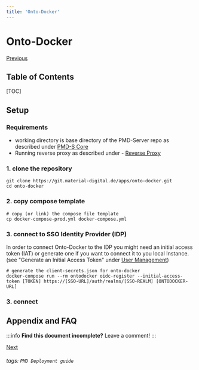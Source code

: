 ```yaml
---
title: 'Onto-Docker'
---
```


Onto-Docker
===

[<i class="fa fa-arrow-circle-left"></i> Previous](https://hackmd.io/@materialdigital/rJKjpvmc_)



## Table of Contents

[TOC]

## Setup
### Requirements
* working directory is base directory of the PMD-Server repo as described under [PMD-S Core](https://hackmd.io/@materialdigital/HJwVOfQ5_)
* Running reverse proxy as described under - [Reverse Proxy](https://hackmd.io/@materialdigital/H1t3_GQ9O) 

### 1. clone the repository

```bash=
git clone https://git.material-digital.de/apps/onto-docker.git
cd onto-docker
```

### 2. copy compose template 

```bash=
# copy (or link) the compose file template
cp docker-compose-prod.yml docker-compose.yml
```

### 3. connect to SSO Identity Provider (IDP)
In order to connect Onto-Docker to the IDP you might need an initial access token (IAT) or generate one if you want to connect it to you local Instance. (see "Generate an Initial Access Token" under [User Management](https://hackmd.io/@materialdigital/SJa76P7cO))


```bash=
# generate the client-secrets.json for onto-docker
docker-compose run --rm ontodocker oidc-register --initial-access-token [TOKEN] https://[SSO-URL]/auth/realms/[SSO-REALM] [ONTODOCKER-URL]
```

### 3. connect 

## Appendix and FAQ

:::info
**Find this document incomplete?** Leave a comment!
:::

[Next <i class="fa fa-arrow-circle-right"></i>](https://hackmd.io/@materialdigital/H1P_XW7qO)

###### tags: `PMD Deployment guide`
